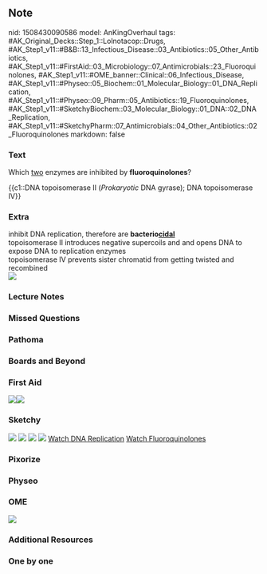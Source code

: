 ## Note
nid: 1508430090586
model: AnKingOverhaul
tags: #AK_Original_Decks::Step_1::Lolnotacop::Drugs, #AK_Step1_v11::#B&B::13_Infectious_Disease::03_Antibiotics::05_Other_Antibiotics, #AK_Step1_v11::#FirstAid::03_Microbiology::07_Antimicrobials::23_Fluoroquinolones, #AK_Step1_v11::#OME_banner::Clinical::06_Infectious_Disease, #AK_Step1_v11::#Physeo::05_Biochem::01_Molecular_Biology::01_DNA_Replication, #AK_Step1_v11::#Physeo::09_Pharm::05_Antibiotics::19_Fluoroquinolones, #AK_Step1_v11::#SketchyBiochem::03_Molecular_Biology::01_DNA::02_DNA_Replication, #AK_Step1_v11::#SketchyPharm::07_Antimicrobials::04_Other_Antibiotics::02_Fluoroquinolones
markdown: false

### Text
Which <u>two</u> enzymes are inhibited by <b>fluoroquinolones</b>?
<div>
  {{c1::DNA topoisomerase II (<i>Prokaryotic</i> DNA gyrase); DNA
  topoisomerase IV}}
</div>

### Extra
<div>
  inhibit DNA replication, therefore are
  <b>bacterio<u>cidal</u></b>
</div>
<div>
  <div>
    topoisomerase II introduces negative supercoils and and opens
    DNA to expose DNA to replication enzymes
  </div>
  <div>
    topoisomerase IV prevents sister chromatid from getting twisted
    and recombined
  </div>
</div><img src="paste-21517786153329.jpg">

### Lecture Notes


### Missed Questions


### Pathoma


### Boards and Beyond


### First Aid
<img src="paste-348472171560963.jpg"><img src=
"paste-418875275476995.jpg">

### Sketchy
<img src="paste-257496174297089.jpg"> <img src=
"Screen%20Shot%202020-01-28%20at%206.33.48%20PM.png"> <img src=
"DNA%20Replication.png"> <img src=
"Screen%20Shot%202022-01-30%20at%209.48.05%20AM.png"> <a href=
"https://dashboard.sketchy.com/study/medical/courses/medical-biochemistry/units/medical-biochemistry-molecular-biology/videos/medical-biochemistry-molecular-biology-dna-dna-replication?utm_source=anki&utm_medium=partnership&utm_campaign=february_update&utm_content=medical">
Watch DNA Replication</a> <a href=
"https://dashboard.sketchy.com/study/medical/courses/medical-pharmacology/units/medical-pharmacology-antimicrobials/videos/medical-pharmacology-antimicrobials-other-antibiotics-fluoroquinolones?utm_source=anki&utm_medium=partnership&utm_campaign=february_update&utm_content=medical">
Watch Fluoroquinolones</a>

### Pixorize


### Physeo


### OME
<div class="ome-widget">
  <a href=
  "https://onlinemeded.org/spa/infectious-disease?ref=anki"><img src="_OME_AnkiFlashcards_Topic_6.png"></a>
</div>

### Additional Resources


### One by one

